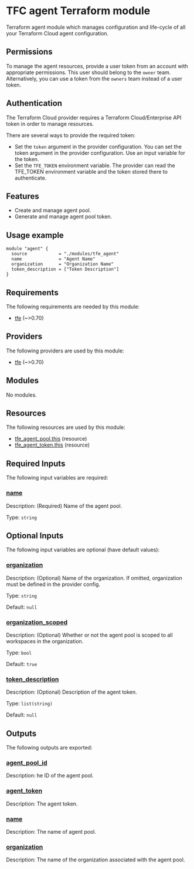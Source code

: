 # TFC agent Terraform module

Terraform agent module which manages configuration and life-cycle 
of all your Terraform Cloud agent configuration.

## Permissions

To manage the agent resources, provide a user token from an account with 
appropriate permissions. This user should belong to the `owner` team. 
Alternatively, you can use a token from the `owners` team instead of a user token.

## Authentication

The Terraform Cloud provider requires a Terraform Cloud/Enterprise API token in 
order to manage resources.

There are several ways to provide the required token:

- Set the `token` argument in the provider configuration. You can set the token argument in the provider configuration. Use an
input variable for the token.
- Set the `TFE_TOKEN` environment variable. The provider can read the TFE_TOKEN environment variable and the token stored there
to authenticate.

## Features

- Create and manage agent pool.
- Generate and manage agent pool token.

## Usage example
```hcl
module "agent" {
  source            = "./modules/tfe_agent"
  name              = "Agent Name"
  organization      = "Organization Name"
  token_description = ["Token Description"]
}
```

<!-- BEGIN_TF_DOCS -->
## Requirements

The following requirements are needed by this module:

- <a name="requirement_tfe"></a> [tfe](#requirement\_tfe) (~>0.70)

## Providers

The following providers are used by this module:

- <a name="provider_tfe"></a> [tfe](#provider\_tfe) (~>0.70)

## Modules

No modules.

## Resources

The following resources are used by this module:

- [tfe_agent_pool.this](https://registry.terraform.io/providers/hashicorp/tfe/latest/docs/resources/agent_pool) (resource)
- [tfe_agent_token.this](https://registry.terraform.io/providers/hashicorp/tfe/latest/docs/resources/agent_token) (resource)

## Required Inputs

The following input variables are required:

### <a name="input_name"></a> [name](#input\_name)

Description: (Required) Name of the agent pool.

Type: `string`

## Optional Inputs

The following input variables are optional (have default values):

### <a name="input_organization"></a> [organization](#input\_organization)

Description: (Optional) Name of the organization. If omitted, organization must be defined in the provider config.

Type: `string`

Default: `null`

### <a name="input_organization_scoped"></a> [organization\_scoped](#input\_organization\_scoped)

Description: (Optional) Whether or not the agent pool is scoped to all workspaces in the organization.

Type: `bool`

Default: `true`

### <a name="input_token_description"></a> [token\_description](#input\_token\_description)

Description: (Optional) Description of the agent token.

Type: `list(string)`

Default: `null`

## Outputs

The following outputs are exported:

### <a name="output_agent_pool_id"></a> [agent\_pool\_id](#output\_agent\_pool\_id)

Description: he ID of the agent pool.

### <a name="output_agent_token"></a> [agent\_token](#output\_agent\_token)

Description: The agent token.

### <a name="output_name"></a> [name](#output\_name)

Description: The name of agent pool.

### <a name="output_organization"></a> [organization](#output\_organization)

Description: The name of the organization associated with the agent pool.
<!-- END_TF_DOCS -->
